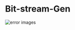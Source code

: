 # Bit-stream-Gen

![error images](https://github.com/user-attachments/assets/72192f0a-3752-43cb-a553-6dbd62b7eb85)
